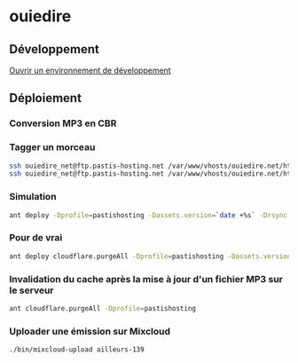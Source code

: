# ouiedire

## Développement

[Ouvrir un environnement de développement](vscode://ms-vscode-remote.remote-containers/cloneInVolume?url=https://github.com/constructions-incongrues/ouiedire)

## Déploiement

### Conversion MP3 en CBR

### Tagger un morceau

```bash
ssh ouiedire_net@ftp.pastis-hosting.net /var/www/vhosts/ouiedire.net/httpdocs/bin/tag <IDENTIFIANT EMISSION (eg. ailleurs-xxx / ouiedire-xxx>
ssh ouiedire_net@ftp.pastis-hosting.net /var/www/vhosts/ouiedire.net/httpdocs/bin/tag ailleurs-139
```

### Simulation

```bash
ant deploy -Dprofile=pastishosting -Dassets.version=`date +%s` -Drsync.option="--dry-run --delete-after"
```

### Pour de vrai

```bash
ant deploy cloudflare.purgeAll -Dprofile=pastishosting -Dassets.version=`date +%s` -Drsync.options="--progress --delete-after"
```

### Invalidation du cache après la mise à jour d'un fichier MP3 sur le serveur

```bash
ant cloudflare.purgeAll -Dprofile=pastishosting
```

### Uploader une émission sur Mixcloud

```sh
./bin/mixcloud-upload ailleurs-139
```
